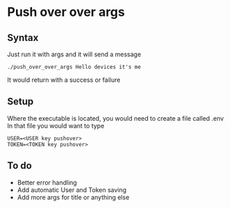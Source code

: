 # Push over over args
## Syntax
Just run it with args and it will send a message
  
``` 
./push_over_over_args Hello devices it's me
```
It would return with a success or failure

## Setup
Where the executable is located, you would need to create a file called .env
In that file you would want to type
```
USER=<USER key pushover>
TOKEN=<TOKEN key pushover>
``` 
## To do
- Better error handling 
- Add automatic User and Token saving
- Add more args for title or anything else
